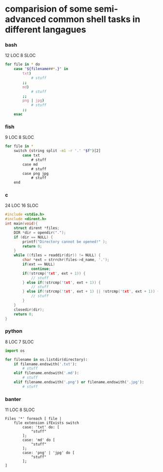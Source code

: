 # comparision of some semi-advanced common shell tasks in different langagues
### bash
12 LOC
8 SLOC
```bash
for file in * do
	case "${filename##*.}" in
		txt)
			# stuff
		;;
		md)
			# stuff
		;;
		png | jpg)
			# stuff
		;;
	esac
```
### fish
9 LOC
8 SLOC
```bash
for file in *
	switch (string split -m1 -r '.' "$f")[2]
		case txt
			# stuff
		case md
			# stuff
		case png jpg
			# stuff
	end

```
### c
24 LOC
16 SLOC
```c
#include <stdio.h>
#include <dirent.h>
int main(void){
	struct dirent *files;
	DIR *dir = opendir(".");
	if (dir == NULL) {
		printf("Directory cannot be opened!" );
		return 0;
	}
	while ((files = readdir(dir)) != NULL) {
		char *ext = strrchr(files->d_name, '.');
		if(ext == NULL)
			continue;
		if(!strcmp('txt', ext + 1)) {
			// stuff
		} else if(!strcmp('txt', ext + 1)) {
			// stuff
		} else if(!strcmp('txt', ext + 1) || !strcmp('txt', ext + 1)) {
			// stuff
		}
	}
	closedir(dir);
	return 0;
}
```
### python
8 LOC
7 SLOC
```python
import os

for filename in os.listdir(directory):
	if filename.endswith('.txt'):
		# stuff
	elif filename.endswith('.md'):
		# stuff
	elif filename.endswith('.png') or filename.endswith('.jpg'):
		# stuff
```
### banter
11 LOC
8 SLOC
```smalltalk
Files '*' foreach [ file |
	file extension ifExists switch
		case: 'txt' do: [
			"stuff"
		];
		case: 'md' do [
			"stuff"
		];
		case: 'png' | 'jpg' do [
			"stuff"
		];
]
```

